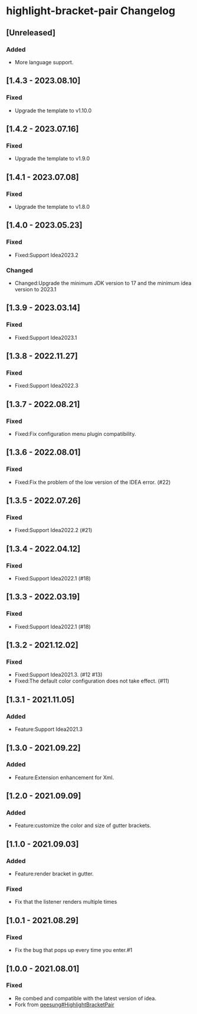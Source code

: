 # highlight-bracket-pair Changelog #

## [Unreleased]

### Added

- More language support.

## [1.4.3 - 2023.08.10]

### Fixed

+ Upgrade the template to v1.10.0

## [1.4.2 - 2023.07.16]

### Fixed

+ Upgrade the template to v1.9.0

## [1.4.1 - 2023.07.08]

### Fixed

+ Upgrade the template to v1.8.0

## [1.4.0 - 2023.05.23]

### Fixed

+ Fixed:Support Idea2023.2

### Changed

+ Changed:Upgrade the minimum JDK version to 17 and the minimum idea version to 2023.1

## [1.3.9 - 2023.03.14]

### Fixed

+ Fixed:Support Idea2023.1

## [1.3.8 - 2022.11.27]

### Fixed

+ Fixed:Support Idea2022.3

## [1.3.7 - 2022.08.21]

### Fixed

+ Fixed:Fix configuration menu plugin compatibility.

## [1.3.6 - 2022.08.01]

### Fixed

+ Fixed:Fix the problem of the low version of the IDEA error. (#22)

## [1.3.5 - 2022.07.26]

### Fixed

+ Fixed:Support Idea2022.2 (#21)

## [1.3.4 - 2022.04.12]

### Fixed

+ Fixed:Support Idea2022.1 (#18)

## [1.3.3 - 2022.03.19]

### Fixed

+ Fixed:Support Idea2022.1 (#18)

## [1.3.2 - 2021.12.02]

### Fixed

+ Fixed:Support Idea2021.3. (#12 #13)
+ Fixed:The default color configuration does not take effect. (#11)

## [1.3.1 - 2021.11.05]

### Added

+ Feature:Support Idea2021.3

## [1.3.0 - 2021.09.22]

### Added

+ Feature:Extension enhancement for Xml.

## [1.2.0 - 2021.09.09]

### Added

+ Feature:customize the color and size of gutter brackets.

## [1.1.0 - 2021.09.03]

### Added

+ Feature:render bracket in gutter.

### Fixed

+ Fix that the listener renders multiple times

## [1.0.1 - 2021.08.29]

### Fixed

- Fix the bug that pops up every time you enter.#1

## [1.0.0 - 2021.08.01]

### Fixed

- Re combed and compatible with the latest version of idea.
- Fork from [qeesung#HighlightBracketPair](https://github.com/qeesung/HighlightBracketPair)
